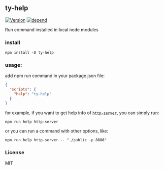 ## ty-help

[![Version](https://img.shields.io/npm/v/ty-help.svg "version")](https://www.npmjs.com/package/ty-help)
[![depend](https://david-dm.org/lovetingyuan/ty-help/status.svg "dependencies")](https://david-dm.org/lovetingyuan/ty-help)

Run command installed in local node modules

### install
`npm install -D ty-help`

### usage:
add npm run command in your package.json file:

```json
{
  "scripts": {
    "help": "ty-help"
  }
}
```
for example, if you want to get help info of [`http-server`](https://github.com/indexzero/http-server), you can simply run:

`npm run help http-server`

or you can run a command with other options, like:

`npm run help http-server -- "./public -p 8888"`

### License
MIT
